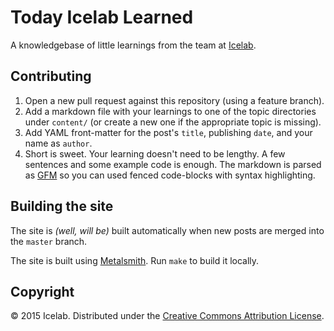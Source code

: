# Today Icelab Learned

A knowledgebase of little learnings from the team at [Icelab](http://icelab.com.au/).

## Contributing

1. Open a new pull request against this repository (using a feature branch).
2. Add a markdown file with your learnings to one of the topic directories under `content/` (or create a new one if the appropriate topic is missing).
3. Add YAML front-matter for the post's `title`, publishing `date`, and your name as `author`.
4. Short is sweet. Your learning doesn't need to be lengthy. A few sentences and some example code is enough. The markdown is parsed as [GFM](https://help.github.com/articles/github-flavored-markdown/) so you can used fenced code-blocks with syntax highlighting.

## Building the site

The site is _(well, will be)_ built automatically when new posts are merged into the `master` branch.

The site is built using [Metalsmith](http://www.metalsmith.io). Run `make` to build it locally.

## Copyright

© 2015 Icelab. Distributed under the [Creative Commons Attribution License](http://creativecommons.org/licenses/by/3.0/).

